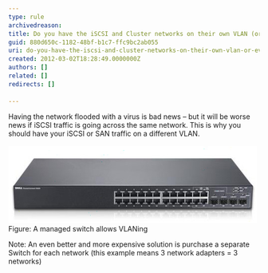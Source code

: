 ```yaml
---
type: rule
archivedreason: 
title: Do you have the iSCSI and Cluster networks on their own VLAN (or even better their own switch)?
guid: 880d650c-1182-48bf-b1c7-ffc9bc2ab055
uri: do-you-have-the-iscsi-and-cluster-networks-on-their-own-vlan-or-even-better-their-own-switch
created: 2012-03-02T18:28:49.0000000Z
authors: []
related: []
redirects: []

---
```



Having the network flooded with a virus is bad news – but it will be worse news if iSCSI traffic is going across the same network. This is why you should have your iSCSI or SAN traffic on a different VLAN. 
<br><excerpt class='endintro'></excerpt><br>
<img src="switch-for-vlan.jpg" alt="VLAN" class="ms-rteCustom-ImageArea" />
<span class="ms-rteCustom-FigureNormal">Figure: A managed switch allows VLANing</span>
<p>Note: An even better and more expensive solution is purchase a separate Switch for each network (this example means 3 network adapters = 3 networks)</p>



